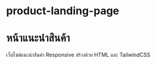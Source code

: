 # product-landing-page

# หน้าแนะนําสินค้า
เว็บไซต์แนะนําสินค้า Responsive สร้างด้วย HTML และ TailwindCSS